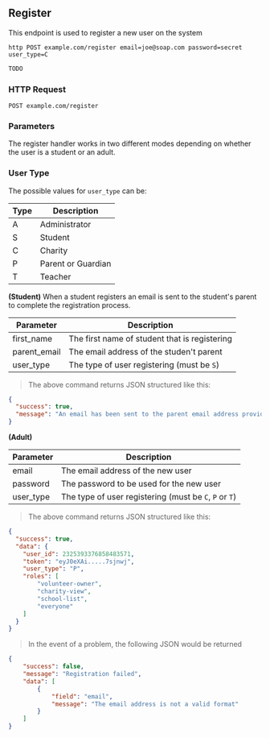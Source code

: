 ## Register
This endpoint is used to register a new user on the system
 
```shell
http POST example.com/register email=joe@soap.com password=secret user_type=C
```

```javascript
TODO
```

### HTTP Request

`POST example.com/register`

### Parameters
The register handler works in two different modes depending on whether the user is a student or an adult.

### User Type
The possible values for `user_type` can be:

Type | Description
---- | -----------
A | Administrator
S | Student
C | Charity
P | Parent or Guardian
T | Teacher

**(Student)**
When a student registers an email is sent to the student's parent to complete the registration process.
  
Parameter | Description
--------- | -----------
first_name | The first name of student that is registering 
parent_email | The email address of the studen't parent 
user_type | The type of user registering (must be `S`)

> The above command returns JSON structured like this:

```json
{
  "success": true,
  "message": "An email has been sent to the parent email address provided" 
}
```

**(Adult)**
  
Parameter | Description
--------- | -----------
email | The email address of the new user 
password | The password to be used for the new user
user_type | The type of user registering (must be `C`, `P` or `T`)

> The above command returns JSON structured like this:

```json
{
  "success": true,
  "data": {
    "user_id": 2325393376858483571,
    "token": "eyJ0eXAi.....7sjnwj",
    "user_type": "P",
    "roles": [
        "volunteer-owner",
        "charity-view",
        "school-list",
        "everyone"
    ]
  }
}
```

> In the event of a problem, the following JSON would be returned

```json
{
    "success": false,
    "message": "Registration failed",
    "data": [
        {
            "field": "email",
            "message": "The email address is not a valid format"
        }
    ]
}
```
